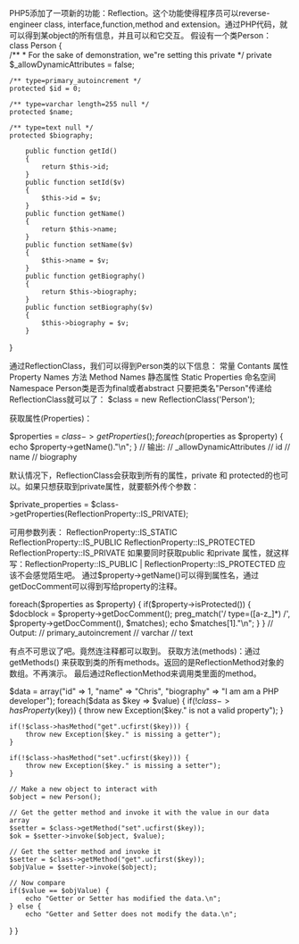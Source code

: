 PHP5添加了一项新的功能：Reflection。这个功能使得程序员可以reverse-engineer class, interface,function,method and extension。通过PHP代码，就可以得到某object的所有信息，并且可以和它交互。
假设有一个类Person：
class Person {   
	/** 
     * For the sake of demonstration, we"re setting this private
     */ 
    private $_allowDynamicAttributes = false;
 
    /** type=primary_autoincrement */
    protected $id = 0;
 
    /** type=varchar length=255 null */
    protected $name;
 
    /** type=text null */
    protected $biography;
 
        public function getId()
        {
        	return $this->id;
        }
        public function setId($v)
        {
           	$this->id = $v;
        }
        public function getName()
        {
       		return $this->name;
        }
        public function setName($v)
        {
         	$this->name = $v;
        }
        public function getBiography()
        {
          	return $this->biography;
        }
        public function setBiography($v)
        {
         	$this->biography = $v;
        }
}

通过ReflectionClass，我们可以得到Person类的以下信息：
常量 Contants
属性 Property Names
方法 Method Names
静态属性 Static Properties
命名空间 Namespace
Person类是否为final或者abstract
只要把类名"Person"传递给ReflectionClass就可以了：
$class = new ReflectionClass('Person');

获取属性(Properties)：

$properties = $class->getProperties();
foreach($properties as $property) {
    echo $property->getName()."\n";
}
// 输出:
// _allowDynamicAttributes
// id
// name
// biography


默认情况下，ReflectionClass会获取到所有的属性，private 和 protected的也可以。如果只想获取到private属性，就要额外传个参数：


$private_properties = $class->getProperties(ReflectionProperty::IS_PRIVATE);


可用参数列表：
ReflectionProperty::IS_STATIC
ReflectionProperty::IS_PUBLIC
ReflectionProperty::IS_PROTECTED
ReflectionProperty::IS_PRIVATE
如果要同时获取public 和private 属性，就这样写：ReflectionProperty::IS_PUBLIC | ReflectionProperty::IS_PROTECTED
应该不会感觉陌生吧。
通过$property->getName()可以得到属性名，通过getDocComment可以得到写给property的注释。


foreach($properties as $property) {
    if($property->isProtected()) {
        $docblock = $property->getDocComment();
        preg_match('/ type\=([a-z_]*) /', $property->getDocComment(), $matches);
        echo $matches[1]."\n";
    }
}
// Output:
// primary_autoincrement
// varchar
// text

有点不可思议了吧。竟然连注释都可以取到。
获取方法(methods)：通过getMethods() 来获取到类的所有methods。返回的是ReflectionMethod对象的数组。不再演示。
最后通过ReflectionMethod来调用类里面的method。

$data = array("id" => 1, "name" => "Chris", "biography" => "I am am a PHP developer");
foreach($data as $key => $value) {
    if(!$class->hasProperty($key)) {
        throw new Exception($key." is not a valid property");
    }
 
    if(!$class->hasMethod("get".ucfirst($key))) {
        throw new Exception($key." is missing a getter");
    }
 
    if(!$class->hasMethod("set".ucfirst($key))) {
        throw new Exception($key." is missing a setter");
    }
 
    // Make a new object to interact with
    $object = new Person();
 
    // Get the getter method and invoke it with the value in our data array
    $setter = $class->getMethod("set".ucfirst($key));
    $ok = $setter->invoke($object, $value);
 
    // Get the setter method and invoke it
    $setter = $class->getMethod("get".ucfirst($key));
    $objValue = $setter->invoke($object);
 
    // Now compare
    if($value == $objValue) {
        echo "Getter or Setter has modified the data.\n";
    } else {
        echo "Getter and Setter does not modify the data.\n";
   }
}



